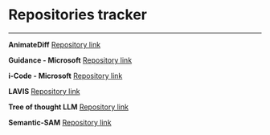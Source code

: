 # Repositories tracker
----------
**AnimateDiff**
[Repository link](https://github.com/guoyww/animatediff)


**Guidance - Microsoft**
[Repository link](https://github.com/microsoft/guidance)


**i-Code - Microsoft**
[Repository link](https://github.com/microsoft/i-Code)


**LAVIS**
[Repository link](https://github.com/salesforce/LAVIS)


**Tree of thought LLM**
[Repository link](https://github.com/princeton-nlp/tree-of-thought-llm)


**Semantic-SAM**
[Repository link](https://github.com/ux-decoder/semantic-sam)
